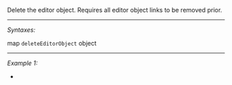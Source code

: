 Delete the editor object. Requires all editor object links to be removed prior.


---
*Syntaxes:*

map `deleteEditorObject` object

---
*Example 1:*

-